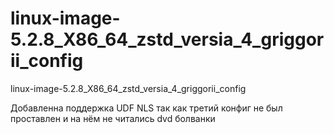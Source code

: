 # linux-image-5.2.8_X86_64_zstd_versia_4_griggorii_config
linux-image-5.2.8_X86_64_zstd_versia_4_griggorii_config

Добавленна поддержка UDF NLS так как третий конфиг не был проставлен и на нём не читались dvd болванки
